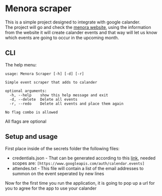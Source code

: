 # Menora scraper

This is a simple project designed to integrate with google calander.<br>
The project will go and check the <a href="https://www.sportpalace.co.il/menora-mivtachim/%D7%9C%D7%95%D7%97-%D7%90%D7%A8%D7%95%D7%A2%D7%99%D7%9D/">menora website</a>, using the information from the website it will create calander events and that way will let us know which events are going to occur in the upcoming month.

## CLI
The help menu:
```
usage: Menora Scraper [-h] [-d] [-r]

Simple event scraper that adds to calander

optional arguments:
  -h, --help    show this help message and exit
  -d, --delete  Delete all events
  -r, --redo    Delete all events and place them again

No flag combo is allowed
```
All flags are optional

## Setup and usage
First place inside of the secrets folder the following files:
* credentials.json - That can be generated according to this <a href="https://developers.google.com/people/quickstart/python#authorize_credentials_for_a_desktop_application">link</a>, needed scopes are: `[https://www.googleapis.com/auth/calendar.events]`
* attendes.txt - This file will contain a list of the email addresses to summon on the event seperated by new lines

Now for the first time you run the application, it is going to pop up a url for you to agree for the app to use your calander